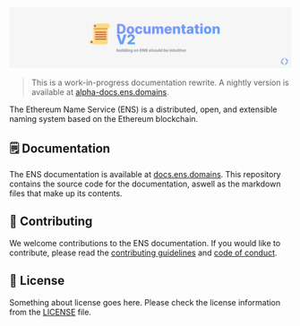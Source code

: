 [![readme](./public/readme.png)](https://alpha-docs.ens.domains/?ref=github-banner)

> This is a work-in-progress documentation rewrite. A nightly version is available at [alpha-docs.ens.domains](https://alpha-docs.ens.domains).

The Ethereum Name Service (ENS) is a distributed, open, and extensible naming system based on the Ethereum blockchain.

## 🗒️ Documentation

The ENS documentation is available at [docs.ens.domains](https://docs.ens.domains/?ref=github-link). This repository contains the source code for the documentation, aswell as the markdown files that make up its contents.

## 📖 Contributing

We welcome contributions to the ENS documentation. If you would like to contribute, please read the [contributing guidelines](./CONTRIBUTING.md) and [code of conduct](./CODE_OF_CONDUCT.md).

## 📄 License

Something about license goes here. Please check the license information from the [LICENSE](./LICENSE) file.

